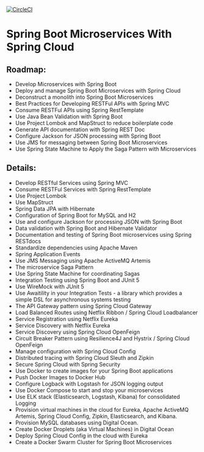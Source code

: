 [![CircleCI](https://circleci.com/gh/adniang75/mssc-brewery/tree/main.svg?style=svg)](https://circleci.com/gh/adniang75/mssc-brewery/tree/main)
# Spring Boot Microservices With Spring Cloud

## Roadmap:

- Develop Microservices with Spring Boot
- Deploy and manage Spring Boot Microservices with Spring Cloud
- Deconstruct a monolith into Spring Boot Microservices
- Best Practices for Developing RESTFul APIs with Spring MVC
- Consume RESTFul APIs using Spring RestTemplate
- Use Java Bean Validation with Spring Boot
- Use Project Lombok and MapStruct to reduce boilerplate code
- Generate API documentation with Spring REST Doc
- Configure Jackson for JSON processing with Spring Boot
- Use JMS for messaging between Spring Boot Microservices
- Use Spring State Machine to Apply the Saga Pattern with Microservices

## Details:

- Develop RESTful Services using Spring MVC
- Consume RESTFul Services with Spring RestTemplate
- Use Project Lombok
- Use MapStruct
- Spring Data JPA with Hibernate
- Configuration of Spring Boot for MySQL and H2
- Use and configure Jackson for processing JSON with Spring Boot
- Data validation with Spring Boot and Hibernate Validator
- Documentation and testing of Spring Boot microservices using Spring RESTdocs
- Standardize dependencies using Apache Maven
- Spring Application Events
- Use JMS Messaging using Apache ActiveMQ Artemis
- The microservice Saga Pattern
- Use Spring State Machine for coordinating Sagas
- Integration Testing using Spring Boot and JUnit 5
- Use WireMock with JUnit 5
- Use Awaitility in your Integration Tests - a library which provides a simple DSL for asynchronous systems testing
- The API Gateway pattern using Spring Cloud Gateway
- Load Balanced Routes using Netflix Ribbon / Spring Cloud Loadbalancer
- Service Registration using Netflix Eureka
- Service Discovery with Netflix Eureka
- Service Discovery using Spring Cloud OpenFeign
- Circuit Breaker Pattern using Resilience4J and Hystrix / Spring Cloud OpenFeign
- Manage configuration with Spring Cloud Config
- Distributed tracing with Spring Cloud Sleuth and Zipkin
- Secure Spring Cloud with Spring Security
- Use Docker to create images for your Spring Boot applications
- Push Docker Images to Docker Hub
- Configure Logback with Logstash for JSON logging output
- Use Docker Compose to start and stop your microservices
- Use ELK stack (Elasticsearch, Logstash, Kibana) for consolidated Logging
- Provision virtual machines in the cloud for Eureka, Apache ActiveMQ Artemis, Spring Cloud Config, Zipkin,
  Elasticsearch, and Kibana.
- Provision MySQL databases using Digital Ocean.
- Create Docker Droplets (aka Virtual Machines) in Digital Ocean
- Deploy Spring Cloud Config in the cloud with Eureka
- Create a Docker Swarm Cluster for Spring Boot Microservices
